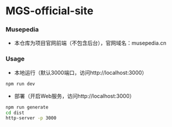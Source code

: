 # MGS-official-site

### Musepedia
- 本仓库为项目官网前端（不包含后台），官网域名：musepedia.cn

### Usage
- 本地运行（默认3000端口，访问http://localhost:3000）
```bash
npm run dev
```

- 部署（开启Web服务，访问http://localhost:3000）
```bash
npm run generate
cd dist
http-server -p 3000
```